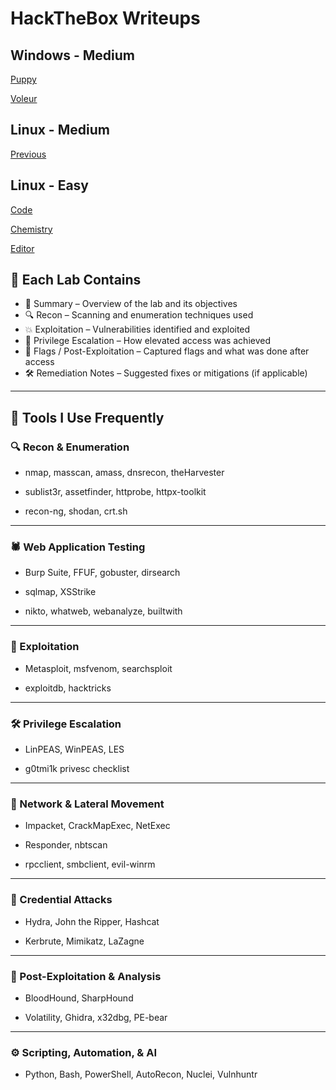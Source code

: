 # HackTheBox Writeups

## Windows - Medium
[Puppy](https://github.com/nothin-special/security-logs/blob/main/HackTheBox/Puppy/README.md)

[Voleur](https://github.com/nothin-special/security-logs/blob/main/HackTheBox/Voleur/Voleur.md)

## Linux - Medium
[Previous](https://github.com/nothin-special/security-logs/blob/main/HackTheBox/Previous/Previous.md)

## Linux - Easy
[Code](https://github.com/nothin-special/security-logs/blob/main/HackTheBox/Code/code.md)

[Chemistry](https://github.com/nothin-special/security-logs/blob/main/HackTheBox/Chemistry/Chemistry.md)

[Editor](https://github.com/nothin-special/security-logs/blob/main/HackTheBox/Editor/Editor.md)

## 📂 Each Lab Contains
- 📝 Summary – Overview of the lab and its objectives
- 🔍 Recon – Scanning and enumeration techniques used
- 💥 Exploitation – Vulnerabilities identified and exploited
- 🚀 Privilege Escalation – How elevated access was achieved
- 🏁 Flags / Post-Exploitation – Captured flags and what was done after access
- 🛠️ Remediation Notes – Suggested fixes or mitigations (if applicable)

---

## 🚀 Tools I Use Frequently

### 🔍 Recon & Enumeration
- nmap, masscan, amass, dnsrecon, theHarvester

- sublist3r, assetfinder, httprobe, httpx-toolkit

- recon-ng, shodan, crt.sh

---

### 🕷️ Web Application Testing
- Burp Suite, FFUF, gobuster, dirsearch

- sqlmap, XSStrike

- nikto, whatweb, webanalyze, builtwith

---

### 🐚 Exploitation
- Metasploit, msfvenom, searchsploit

- exploitdb, hacktricks

---

### 🛠️ Privilege Escalation
- LinPEAS, WinPEAS, LES

- g0tmi1k privesc checklist

---

### 📡 Network & Lateral Movement
- Impacket, CrackMapExec, NetExec

- Responder, nbtscan

- rpcclient, smbclient, evil-winrm

---

### 🔑 Credential Attacks
- Hydra, John the Ripper, Hashcat

- Kerbrute, Mimikatz, LaZagne

---

### 🧠 Post-Exploitation & Analysis
- BloodHound, SharpHound

- Volatility, Ghidra, x32dbg, PE-bear

---

### ⚙️ Scripting, Automation, & AI
- Python, Bash, PowerShell, AutoRecon, Nuclei, Vulnhuntr
